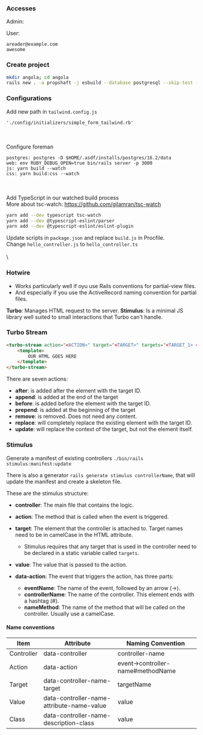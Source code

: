 ### Accesses

Admin:

User:
```
areader@example.com
awesome
```

### Create project

```bash
mkdir angola; cd angola
rails new . -a propshaft -j esbuild --database postgresql --skip-test --css tailwind
```

### Configurations

Add new path in `tailwind.config.js`
```
'./config/initializers/simple_form_tailwind.rb'
```
\
\
Configure foreman
```
postgres: postgres -D $HOME/.asdf/installs/postgres/16.2/data
web: env RUBY_DEBUG_OPEN=true bin/rails server -p 3000
js: yarn build --watch
css: yarn build:css --watch
```
\
\
Add TypeScript in our watched build process
\
More about tsc-watch: https://github.com/gilamran/tsc-watch
```bash
yarn add --dev typescript tsc-watch
yarn add --dev @typescript-eslint/parser
yarn add --dev @typescript-eslint/eslint-plugin
```
Update scripts in `package.json` and replace `build.js` in Procfile.
\
Change `hello_controller.js` to `hello_controller.ts`
\
\
\
### Hotwire
- Works particularly well if oyu use Rails conventions for partial-view files.
- And especially if you use the ActiveRecord naming convention for partial files.

**Turbo**: Manages HTML request to the server.
**Stimulus**: Is a minimal JS library well suited to small interactions that Turbo can't handle.

### Turbo Stream

```html
<turbo-stream action="<ACTION>" target="<TARGET>" targets="<TARGET_1> <TARGET_2>">
    <template>
        OUR HTML GOES HERE
    </template>
</turbo-stream>
```

There are seven actions:
- **after**: is added after the element with the target ID.
- **append**: is added at the end of the target
- **before**: is added before the element with the target ID.
- **prepend**: is added at the beginning of the target
- **remove**: is removed. Does not need any content.
- **replace**: will completely replace the existing element with the target ID.
- **update**: will replace the context of the target, but not the element itself.

### Stimulus

Generate a manifest of existing controllers
`./bin/rails stimulus:manifest:update`

There is also a generator
`rails generate stimulus controllerName`, that will update the manifest and create a skeleton file.

These are the stimulus structure:
- **controller**: The main file that contains the logic.
- **action**: The method that is called when the event is triggered.
- **target**: The element that the controller is attached to. Target names need to be in camelCase in the HTML attribute.
  - Stimulus requires that any target that is used in the controller need to be declared in a static variable called `targets`.
- **value**: The value that is passed to the action.

- **data-action**: The event that triggers the action, has three parts:
    - **eventName**: The name of the event, followed by an arrow (->).
    - **controllerName**: The name of the controller. This element ends with a hashtag (#).
    - **nameMethod**: The name of the method that will be called on the controller. Usually use a camelCase.

#### Name conventions
| Item       | Attribute                                 | Naming Convention                 |
|------------|-------------------------------------------|-----------------------------------|
| Controller | data-controller                           | controller-name                   |
| Action     | data-action                               | event->controller-name#methodName |
| Target     | data-controller-name-target               | targetName                        |
| Value      | data-controller-name-attribute-name-value | value                             |
| Class      | data-controller-name-description-class    | value                             |
